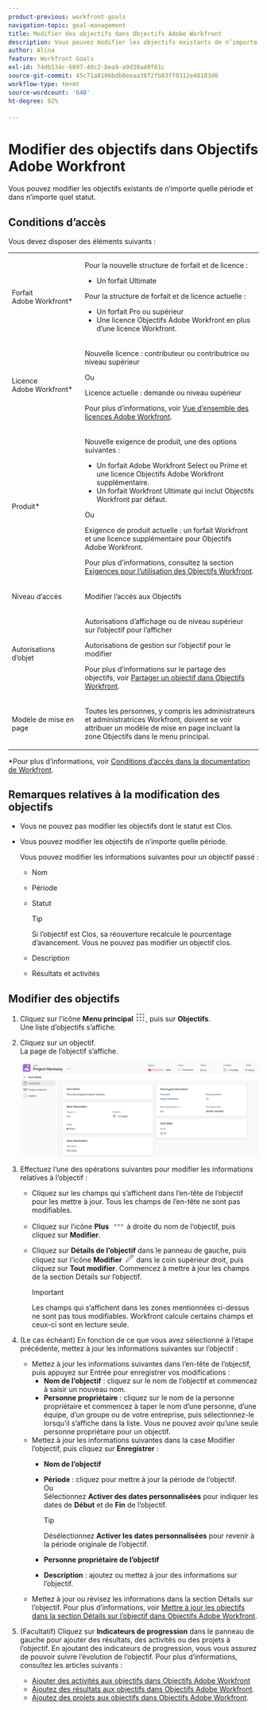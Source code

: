 ```yaml
---
product-previous: workfront-goals
navigation-topic: goal-management
title: Modifier des objectifs dans Objectifs Adobe Workfront
description: Vous pouvez modifier les objectifs existants de n’importe quelle période et dans n’importe quel statut.
author: Alina
feature: Workfront Goals
exl-id: 74db534c-6897-40c2-bea9-a9d30a40f61c
source-git-commit: 45c71a8106bdb8eeaa38f2fb83ff0312e48183d0
workflow-type: tm+mt
source-wordcount: '640'
ht-degree: 92%

---
```


# Modifier des objectifs dans Objectifs Adobe Workfront

Vous pouvez modifier les objectifs existants de n’importe quelle période et dans n’importe quel statut.

## Conditions d’accès

Vous devez disposer des éléments suivants :

<table style="table-layout:auto">
<col>
</col>
<col>
</col>
<tbody>
 <tr> 
   <td role="rowheader">Forfait Adobe Workfront*</td> 
   <td> 
   <p>Pour la nouvelle structure de forfait et de licence :
  <ul><li>Un forfait Ultimate </li></ul>
   </p>
<p>Pour la structure de forfait et de licence actuelle : 
<ul><li> Un forfait Pro ou supérieur </li>
  <li>Une licence Objectifs Adobe Workfront en plus d’une licence Workfront.</li></ul></p>
   </td> 
  </tr>
 <tr>
 <td role="rowheader">Licence Adobe Workfront*</td>
 <td>
 <p>Nouvelle licence : contributeur ou contributrice ou niveau supérieur</p>
 Ou
 <p>Licence actuelle : demande ou niveau supérieur</p> <p>Pour plus d’informations, voir <a href="../../administration-and-setup/add-users/access-levels-and-object-permissions/wf-licenses.md" class="MCXref xref">Vue d’ensemble des licences Adobe Workfront</a>.</p> </td>
 </tr>
 <tr>
 <td role="rowheader">Produit*</td>
 <td>
 <p> Nouvelle exigence de produit, une des options suivantes : </p>
<ul>
<li>Un forfait Adobe Workfront Select ou Prime et une licence Objectifs Adobe Workfront supplémentaire.</li>
<li>Un forfait Workfront Ultimate qui inclut Objectifs Workfront par défaut. </li></ul>
 <p>Ou</p>
 <p>Exigence de produit actuelle : un forfait Workfront et une licence supplémentaire pour Objectifs Adobe Workfront. </p> <p>Pour plus d’informations, consultez la section <a href="../../workfront-goals/goal-management/access-needed-for-wf-goals.md" class="MCXref xref">Exigences pour l’utilisation des Objectifs Workfront</a>. </p> </td>
 </tr>
 <tr>
 <td role="rowheader">Niveau d’accès</td>
 <td> <p>Modifier l’accès aux Objectifs</p> </td>
 </tr>
 <tr data-mc-conditions="">
 <td role="rowheader">Autorisations d’objet</td>
 <td>
  <div>
  <p>Autorisations d’affichage ou de niveau supérieur sur l’objectif pour l’afficher</p>
  <p>Autorisations de gestion sur l’objectif pour le modifier</p>
  <p>Pour plus d’informations sur le partage des objectifs, voir <a href="../../workfront-goals/workfront-goals-settings/share-a-goal.md" class="MCXref xref">Partager un objectif dans Objectifs Workfront</a>. </p>
  </div> </td>
 </tr>
 <tr>
   <td role="rowheader"><p>Modèle de mise en page</p></td>
   <td> <p>Toutes les personnes, y compris les administrateurs et administratrices Workfront, doivent se voir attribuer un modèle de mise en page incluant la zone Objectifs dans le menu principal. </p>  
</td>
  </tr>
</tbody>
</table>

*Pour plus d’informations, voir [Conditions d’accès dans la documentation de Workfront](/help/quicksilver/administration-and-setup/add-users/access-levels-and-object-permissions/access-level-requirements-in-documentation.md).

## Remarques relatives à la modification des objectifs

* Vous ne pouvez pas modifier les objectifs dont le statut est Clos.
* Vous pouvez modifier les objectifs de n’importe quelle période.

  Vous pouvez modifier les informations suivantes pour un objectif passé :

   * Nom
   * Période
   * Statut

     >[!TIP]
     >
     >Si l’objectif est Clos, sa réouverture recalcule le pourcentage d’avancement. Vous ne pouvez pas modifier un objectif clos.

   * Description
   * Résultats et activités

## Modifier des objectifs

<!--
Editing goals differs depending on what environment you use.

### Edit goals in the Production environment

1. Go to a goal that you want to edit and click the goal name to open the **Goal Details** panel. 
1. Click the **More icon** ![More icon](assets/more-icon.png), then click **Edit**.

   ![Edit goal](assets/edit-goal-highlighted.png)

1. Update the name of the goal in the **Goal** field. 
1. Select a time period when the goal should be completed.

   Select from the following predefined options:

   * The current year
   * The quarters of the current year
   * The next two years
   * The quarters of the next two years

   Or

   Click **Define custom dates** to select a custom time frame. 

1. (Conditional) Select a start and an end date for your goal, if you clicked **Define custom dates**.

   
   <p>(NOTE: these fields don't yet have a name) </p>
   

   >[!CAUTION]
   >
   >You cannot create a goal with custom dates in the past.

1. (Optional) Click **Reset custom dates** to return to the predefined options.

   >[!TIP]
   >
   >We recommend that everyone in your organization selects the same time frames for similar goals or goals that are aligned. This provides better alignment between goals and ensures that everyone's work supports your larger organization-wide strategy.

1. Click the **Owner** field and select a new owner for the goal, if you want to indicate someone else as the owner of the goal. 
1. (Conditional) Start typing the name of a user, team, group, or the name of your organization in the **Owner** field, then select it when it displays in the list. You can have only one owner for a goal. 
1. Update the **Description** of the goal, then click **Save**.

-->

1. Cliquez sur l’icône **Menu principal** ![icône du menu principal](assets/main-menu-icon.png), puis sur **Objectifs**.\
   Une liste d’objectifs s’affiche.
1. Cliquez sur un objectif.\
   La page de l’objectif s’affiche.

   ![Page d’objectif](assets/goal-page-unshimmed.png)

1. Effectuez l’une des opérations suivantes pour modifier les informations relatives à l’objectif :
   * Cliquez sur les champs qui s’affichent dans l’en-tête de l’objectif pour les mettre à jour. Tous les champs de l’en-tête ne sont pas modifiables.
   * Cliquez sur l’icône **Plus** ![Plus](assets/more-icon.png) à droite du nom de l’objectif, puis cliquez sur **Modifier**.
   * Cliquez sur **Détails de l’objectif** dans le panneau de gauche, puis cliquez sur l’icône **Modifier** ![Modifier](assets/edit-icon.png) dans le coin supérieur droit, puis cliquez sur **Tout modifier**. Commencez à mettre à jour les champs de la section Détails sur l’objectif.

     >[!IMPORTANT]
     >
     >Les champs qui s’affichent dans les zones mentionnées ci-dessus ne sont pas tous modifiables. Workfront calcule certains champs et ceux-ci sont en lecture seule.

1. (Le cas échéant) En fonction de ce que vous avez sélectionné à l’étape précédente, mettez à jour les informations suivantes sur l’objectif :

   * Mettez à jour les informations suivantes dans l’en-tête de l’objectif, puis appuyez sur Entrée pour enregistrer vos modifications :
      * **Nom de l’objectif** : cliquez sur le nom de l’objectif et commencez à saisir un nouveau nom.
      * **Personne propriétaire** : cliquez sur le nom de la personne propriétaire et commencez à taper le nom d’une personne, d’une équipe, d’un groupe ou de votre entreprise, puis sélectionnez-le lorsqu’il s’affiche dans la liste. Vous ne pouvez avoir qu’une seule personne propriétaire pour un objectif.
   * Mettez à jour les informations suivantes dans la case Modifier l’objectif, puis cliquez sur **Enregistrer** :
      * **Nom de l’objectif**
      * **Période** : cliquez pour mettre à jour la période de l’objectif.\
        Ou\
        Sélectionnez **Activer des dates personnalisées** pour indiquer les dates de **Début** et de **Fin** de l’objectif.

        >[!TIP]
        >
        >Désélectionnez **Activer les dates personnalisées** pour revenir à la période originale de l’objectif.

      * **Personne propriétaire de l’objectif**
      * **Description** : ajoutez ou mettez à jour des informations sur l’objectif.
   * Mettez à jour ou révisez les informations dans la section Détails sur l’objectif. Pour plus d’informations, voir [Mettre à jour les objectifs dans la section Détails sur l’objectif dans Objectifs Adobe Workfront](../goal-management/update-goals-in-goal-details-panel.md).

   <!-- (should you update the title here after changing it at production??? - change it to Update goals in the goal Details section)-->

1. (Facultatif) Cliquez sur **Indicateurs de progression** dans le panneau de gauche pour ajouter des résultats, des activités ou des projets à l’objectif. En ajoutant des indicateurs de progression, vous vous assurez de pouvoir suivre l’évolution de l’objectif.
Pour plus d’informations, consultez les articles suivants :
   * [Ajouter des activités aux objectifs dans Objectifs Adobe Workfront](../results-and-activities/add-activities-to-goals.md)
   * [Ajoutez des résultats aux objectifs dans Objectifs Adobe Workfront](../results-and-activities/add-results-to-goals.md).
   * [Ajoutez des projets aux objectifs dans Objectifs Adobe Workfront](../results-and-activities/connect-projects-to-goals-overview.md).

</div>
